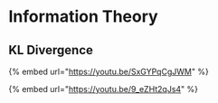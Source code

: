 # Information Theory

## KL Divergence

{% embed url="https://youtu.be/SxGYPqCgJWM" %}

{% embed url="https://youtu.be/9_eZHt2qJs4" %}
